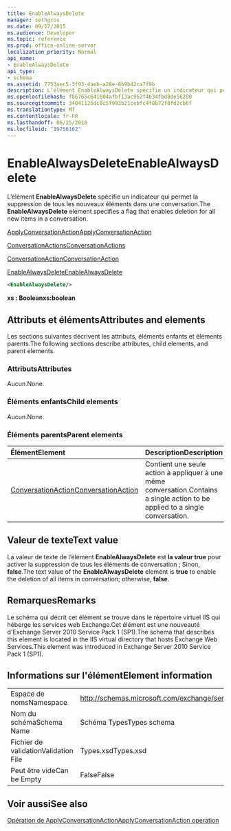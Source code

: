 ```yaml
---
title: EnableAlwaysDelete
manager: sethgros
ms.date: 09/17/2015
ms.audience: Developer
ms.topic: reference
ms.prod: office-online-server
localization_priority: Normal
api_name:
- EnableAlwaysDelete
api_type:
- schema
ms.assetid: 7753aec5-3f93-4aeb-a28e-8b9b42ca7f9b
description: L’élément EnableAlwaysDelete spécifie un indicateur qui permet la suppression de tous les nouveaux éléments dans une conversation.
ms.openlocfilehash: f86765c641604afbf13ac962f4b34fbd8de56200
ms.sourcegitcommit: 34041125dc8c5f993b21cebfc4f8b72f0fd2cb6f
ms.translationtype: MT
ms.contentlocale: fr-FR
ms.lasthandoff: 06/25/2018
ms.locfileid: "19756162"
---
```

# <a name="enablealwaysdelete"></a><span data-ttu-id="7d0a5-103">EnableAlwaysDelete</span><span class="sxs-lookup"><span data-stu-id="7d0a5-103">EnableAlwaysDelete</span></span>

<span data-ttu-id="7d0a5-104">L’élément **EnableAlwaysDelete** spécifie un indicateur qui permet la suppression de tous les nouveaux éléments dans une conversation.</span><span class="sxs-lookup"><span data-stu-id="7d0a5-104">The **EnableAlwaysDelete** element specifies a flag that enables deletion for all new items in a conversation.</span></span> 
  
[<span data-ttu-id="7d0a5-105">ApplyConversationAction</span><span class="sxs-lookup"><span data-stu-id="7d0a5-105">ApplyConversationAction</span></span>](applyconversationaction.md)
  
[<span data-ttu-id="7d0a5-106">ConversationActions</span><span class="sxs-lookup"><span data-stu-id="7d0a5-106">ConversationActions</span></span>](conversationactions.md)
  
[<span data-ttu-id="7d0a5-107">ConversationAction</span><span class="sxs-lookup"><span data-stu-id="7d0a5-107">ConversationAction</span></span>](conversationaction.md)
  
[<span data-ttu-id="7d0a5-108">EnableAlwaysDelete</span><span class="sxs-lookup"><span data-stu-id="7d0a5-108">EnableAlwaysDelete</span></span>](enablealwaysdelete.md)
  
```XML
<EnableAlwaysDelete/>
```

 <span data-ttu-id="7d0a5-109">**xs : Boolean**</span><span class="sxs-lookup"><span data-stu-id="7d0a5-109">**xs:boolean**</span></span>
## <a name="attributes-and-elements"></a><span data-ttu-id="7d0a5-110">Attributs et éléments</span><span class="sxs-lookup"><span data-stu-id="7d0a5-110">Attributes and elements</span></span>

<span data-ttu-id="7d0a5-111">Les sections suivantes décrivent les attributs, éléments enfants et éléments parents.</span><span class="sxs-lookup"><span data-stu-id="7d0a5-111">The following sections describe attributes, child elements, and parent elements.</span></span>
  
### <a name="attributes"></a><span data-ttu-id="7d0a5-112">Attributs</span><span class="sxs-lookup"><span data-stu-id="7d0a5-112">Attributes</span></span>

<span data-ttu-id="7d0a5-113">Aucun.</span><span class="sxs-lookup"><span data-stu-id="7d0a5-113">None.</span></span>
  
### <a name="child-elements"></a><span data-ttu-id="7d0a5-114">Éléments enfants</span><span class="sxs-lookup"><span data-stu-id="7d0a5-114">Child elements</span></span>

<span data-ttu-id="7d0a5-115">Aucun.</span><span class="sxs-lookup"><span data-stu-id="7d0a5-115">None.</span></span>
  
### <a name="parent-elements"></a><span data-ttu-id="7d0a5-116">Éléments parents</span><span class="sxs-lookup"><span data-stu-id="7d0a5-116">Parent elements</span></span>

|<span data-ttu-id="7d0a5-117">**Élément**</span><span class="sxs-lookup"><span data-stu-id="7d0a5-117">**Element**</span></span>|<span data-ttu-id="7d0a5-118">**Description**</span><span class="sxs-lookup"><span data-stu-id="7d0a5-118">**Description**</span></span>|
|:-----|:-----|
|[<span data-ttu-id="7d0a5-119">ConversationAction</span><span class="sxs-lookup"><span data-stu-id="7d0a5-119">ConversationAction</span></span>](conversationaction.md) <br/> |<span data-ttu-id="7d0a5-120">Contient une seule action à appliquer à une même conversation.</span><span class="sxs-lookup"><span data-stu-id="7d0a5-120">Contains a single action to be applied to a single conversation.</span></span>  <br/> |
   
## <a name="text-value"></a><span data-ttu-id="7d0a5-121">Valeur de texte</span><span class="sxs-lookup"><span data-stu-id="7d0a5-121">Text value</span></span>

<span data-ttu-id="7d0a5-122">La valeur de texte de l’élément **EnableAlwaysDelete** est **la valeur true** pour activer la suppression de tous les éléments de conversation ; Sinon, **false**.</span><span class="sxs-lookup"><span data-stu-id="7d0a5-122">The text value of the **EnableAlwaysDelete** element is **true** to enable the deletion of all items in conversation; otherwise, **false**.</span></span>
  
## <a name="remarks"></a><span data-ttu-id="7d0a5-123">Remarques</span><span class="sxs-lookup"><span data-stu-id="7d0a5-123">Remarks</span></span>

<span data-ttu-id="7d0a5-124">Le schéma qui décrit cet élément se trouve dans le répertoire virtuel IIS qui héberge les services web Exchange.Cet élément est une nouveauté d'Exchange Server 2010 Service Pack 1 (SP1).</span><span class="sxs-lookup"><span data-stu-id="7d0a5-124">The schema that describes this element is located in the IIS virtual directory that hosts Exchange Web Services.This element was introduced in Exchange Server 2010 Service Pack 1 (SP1).</span></span>
  
## <a name="element-information"></a><span data-ttu-id="7d0a5-125">Informations sur l'élément</span><span class="sxs-lookup"><span data-stu-id="7d0a5-125">Element information</span></span>

|||
|:-----|:-----|
|<span data-ttu-id="7d0a5-126">Espace de noms</span><span class="sxs-lookup"><span data-stu-id="7d0a5-126">Namespace</span></span>  <br/> |http://schemas.microsoft.com/exchange/services/2006/types  <br/> |
|<span data-ttu-id="7d0a5-127">Nom du schéma</span><span class="sxs-lookup"><span data-stu-id="7d0a5-127">Schema Name</span></span>  <br/> |<span data-ttu-id="7d0a5-128">Schéma Types</span><span class="sxs-lookup"><span data-stu-id="7d0a5-128">Types schema</span></span>  <br/> |
|<span data-ttu-id="7d0a5-129">Fichier de validation</span><span class="sxs-lookup"><span data-stu-id="7d0a5-129">Validation File</span></span>  <br/> |<span data-ttu-id="7d0a5-130">Types.xsd</span><span class="sxs-lookup"><span data-stu-id="7d0a5-130">Types.xsd</span></span>  <br/> |
|<span data-ttu-id="7d0a5-131">Peut être vide</span><span class="sxs-lookup"><span data-stu-id="7d0a5-131">Can be Empty</span></span>  <br/> |<span data-ttu-id="7d0a5-132">False</span><span class="sxs-lookup"><span data-stu-id="7d0a5-132">False</span></span>  <br/> |
   
## <a name="see-also"></a><span data-ttu-id="7d0a5-133">Voir aussi</span><span class="sxs-lookup"><span data-stu-id="7d0a5-133">See also</span></span>



[<span data-ttu-id="7d0a5-134">Opération de ApplyConversationAction</span><span class="sxs-lookup"><span data-stu-id="7d0a5-134">ApplyConversationAction operation</span></span>](applyconversationaction-operation.md)

